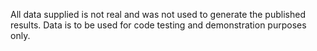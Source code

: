All data supplied is not real and was not used to generate the published results. Data is to be used for code testing and demonstration purposes only.